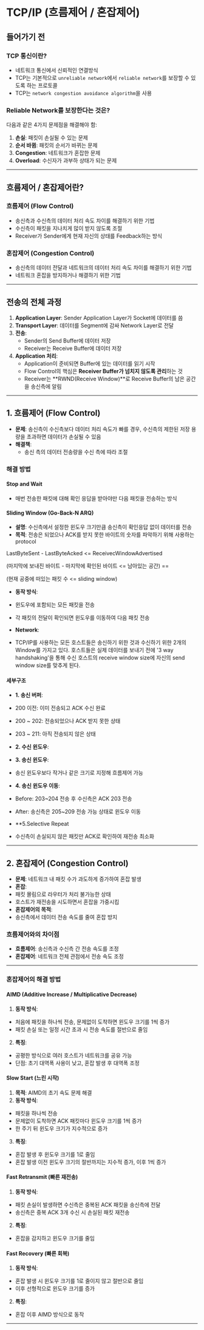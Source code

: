 # TCP/IP (흐름제어 / 혼잡제어)

## 들어가기 전

### TCP 통신이란?
- 네트워크 통신에서 신뢰적인 연결방식
- TCP는 기본적으로 `unreliable network`에서 `reliable network`를 보장할 수 있도록 하는 프로토콜
- TCP는 `network congestion avoidance algorithm`을 사용

### Reliable Network를 보장한다는 것은?
다음과 같은 4가지 문제점을 해결해야 함:
1. **손실**: 패킷이 손실될 수 있는 문제
2. **순서 바뀜**: 패킷의 순서가 바뀌는 문제
3. **Congestion**: 네트워크가 혼잡한 문제
4. **Overload**: 수신자가 과부하 상태가 되는 문제

---

## 흐름제어 / 혼잡제어란?

### 흐름제어 (Flow Control)
- 송신측과 수신측의 데이터 처리 속도 차이를 해결하기 위한 기법
- 수신측이 패킷을 지나치게 많이 받지 않도록 조절
- Receiver가 Sender에게 현재 자신의 상태를 Feedback하는 방식

### 혼잡제어 (Congestion Control)
- 송신측의 데이터 전달과 네트워크의 데이터 처리 속도 차이를 해결하기 위한 기법
- 네트워크 혼잡을 방지하거나 해결하기 위한 기법

---

## 전송의 전체 과정
1. **Application Layer**: Sender Application Layer가 Socket에 데이터를 씀
2. **Transport Layer**: 데이터를 Segment에 감싸 Network Layer로 전달
3. **전송**:
   - Sender의 Send Buffer에 데이터 저장
   - Receiver는 Receive Buffer에 데이터 저장
4. **Application 처리**:
   - Application이 준비되면 Buffer에 있는 데이터를 읽기 시작
   - Flow Control의 핵심은 **Receiver Buffer가 넘치지 않도록 관리**하는 것
   - Receiver는 **RWND(Receive Window)**로 Receive Buffer의 남은 공간을 송신측에 알림

---

## 1. 흐름제어 (Flow Control)
- **문제**: 송신측이 수신측보다 데이터 처리 속도가 빠를 경우, 수신측의 제한된 저장 용량을 초과하면 데이터가 손실될 수 있음
- **해결책**:
  - 송신 측의 데이터 전송량을 수신 측에 따라 조절

### 해결 방법
#### Stop and Wait
- 매번 전송한 패킷에 대해 확인 응답을 받아야만 다음 패킷을 전송하는 방식

#### Sliding Window (Go-Back-N ARQ)
- **설명**: 수신측에서 설정한 윈도우 크기만큼 송신측이 확인응답 없이 데이터를 전송
- **목적**: 전송은 되었으나 ACK를 받지 못한 바이트의 숫자를 파악하기 위해 사용하는 protocol

LastByteSent - LastByteAcked <= ReceivecWindowAdvertised

(마지막에 보내진 바이트 - 마지막에 확인된 바이트 <= 남아있는 공간) ==

(현재 공중에 떠있는 패킷 수 <= sliding window)

- **동작 방식**:
- 윈도우에 포함되는 모든 패킷을 전송
- 각 패킷의 전달이 확인되면 윈도우를 이동하여 다음 패킷 전송

- **Network**:
- TCP/IP를 사용하는 모든 호스트들은 송신하기 위한 것과 수신하기 위한 2개의 Window를 가지고 있다. 호스트들은 실제 데이터를 보내기 전에 '3 way handshaking'을 통해 수신 호스트의 receive window size에 자신의 send window size를 맞추게 된다.

#### 세부구조
- **1. 송신 버퍼**:
- 200 이전: 이미 전송되고 ACK 수신 완료
- 200 ~ 202: 전송되었으나 ACK 받지 못한 상태
- 203 ~ 211: 아직 전송되지 않은 상태
- **2. 수신 윈도우**:
- **3. 송신 윈도우**:
- 송신 윈도우보다 작거나 같은 크기로 지정해 흐름제어 가능
- **4. 송신 윈도우 이동**:
- Before: 203~204 전송 후 수신측은 ACK 203 전송
- After: 송신측은 205~209 전송 가능 상태로 윈도우 이동

- **5.Selective Repeat
- 수신측이 손실되지 않은 패킷만 ACK로 확인하여 재전송 최소화

---

## 2. 혼잡제어 (Congestion Control)
- **문제**: 네트워크 내 패킷 수가 과도하게 증가하여 혼잡 발생
- **혼잡**:
- 패킷 몰림으로 라우터가 처리 불가능한 상태
- 호스트가 재전송을 시도하면서 혼잡을 가중시킴
- **혼잡제어의 목적**:
- 송신측에서 데이터 전송 속도를 줄여 혼잡 방지

### 흐름제어와의 차이점
- **흐름제어**: 송신측과 수신측 간 전송 속도를 조정
- **혼잡제어**: 네트워크 전체 관점에서 전송 속도 조정

---

### 혼잡제어의 해결 방법

#### AIMD (Additive Increase / Multiplicative Decrease)
1. **동작 방식**:
 - 처음에 패킷을 하나씩 전송, 문제없이 도착하면 윈도우 크기를 1씩 증가
 - 패킷 손실 또는 일정 시간 초과 시 전송 속도를 절반으로 줄임
2. **특징**:
 - 공평한 방식으로 여러 호스트가 네트워크를 공유 가능
 - 단점: 초기 대역폭 사용이 낮고, 혼잡 발생 후 대역폭 조정

#### Slow Start (느린 시작)
1. **목적**: AIMD의 초기 속도 문제 해결
2. **동작 방식**:
 - 패킷을 하나씩 전송
 - 문제없이 도착하면 ACK 패킷마다 윈도우 크기를 1씩 증가
 - 한 주기 뒤 윈도우 크기가 지수적으로 증가
3. **특징**:
 - 혼잡 발생 후 윈도우 크기를 1로 줄임
 - 혼잡 발생 이전 윈도우 크기의 절반까지는 지수적 증가, 이후 1씩 증가

#### Fast Retransmit (빠른 재전송)
1. **동작 방식**:
 - 패킷 손실이 발생하면 수신측은 중복된 ACK 패킷을 송신측에 전달
 - 송신측은 중복 ACK 3개 수신 시 손실된 패킷 재전송
2. **특징**:
 - 혼잡을 감지하고 윈도우 크기를 줄임

#### Fast Recovery (빠른 회복)
1. **동작 방식**:
 - 혼잡 발생 시 윈도우 크기를 1로 줄이지 않고 절반으로 줄임
 - 이후 선형적으로 윈도우 크기를 증가
2. **특징**:
 - 혼잡 이후 AIMD 방식으로 동작

---
